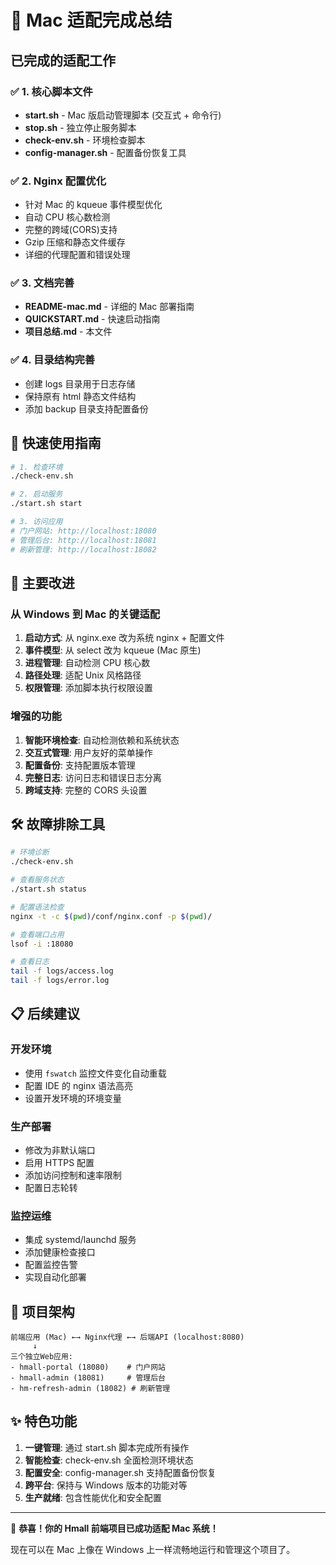 # 🎉 Mac 适配完成总结

## 已完成的适配工作

### ✅ 1. 核心脚本文件

- **start.sh** - Mac 版启动管理脚本 (交互式 + 命令行)
- **stop.sh** - 独立停止服务脚本
- **check-env.sh** - 环境检查脚本
- **config-manager.sh** - 配置备份恢复工具

### ✅ 2. Nginx 配置优化

- 针对 Mac 的 kqueue 事件模型优化
- 自动 CPU 核心数检测
- 完整的跨域(CORS)支持
- Gzip 压缩和静态文件缓存
- 详细的代理配置和错误处理

### ✅ 3. 文档完善

- **README-mac.md** - 详细的 Mac 部署指南
- **QUICKSTART.md** - 快速启动指南
- **项目总结.md** - 本文件

### ✅ 4. 目录结构完善

- 创建 logs 目录用于日志存储
- 保持原有 html 静态文件结构
- 添加 backup 目录支持配置备份

## 🚀 快速使用指南

```bash
# 1. 检查环境
./check-env.sh

# 2. 启动服务
./start.sh start

# 3. 访问应用
# 门户网站: http://localhost:18080
# 管理后台: http://localhost:18081
# 刷新管理: http://localhost:18082
```

## 🔧 主要改进

### 从 Windows 到 Mac 的关键适配

1. **启动方式**: 从 nginx.exe 改为系统 nginx + 配置文件
2. **事件模型**: 从 select 改为 kqueue (Mac 原生)
3. **进程管理**: 自动检测 CPU 核心数
4. **路径处理**: 适配 Unix 风格路径
5. **权限管理**: 添加脚本执行权限设置

### 增强的功能

1. **智能环境检查**: 自动检测依赖和系统状态
2. **交互式管理**: 用户友好的菜单操作
3. **配置备份**: 支持配置版本管理
4. **完整日志**: 访问日志和错误日志分离
5. **跨域支持**: 完整的 CORS 头设置

## 🛠 故障排除工具

```bash
# 环境诊断
./check-env.sh

# 查看服务状态
./start.sh status

# 配置语法检查
nginx -t -c $(pwd)/conf/nginx.conf -p $(pwd)/

# 查看端口占用
lsof -i :18080

# 查看日志
tail -f logs/access.log
tail -f logs/error.log
```

## 📋 后续建议

### 开发环境

- 使用 `fswatch` 监控文件变化自动重载
- 配置 IDE 的 nginx 语法高亮
- 设置开发环境的环境变量

### 生产部署

- 修改为非默认端口
- 启用 HTTPS 配置
- 添加访问控制和速率限制
- 配置日志轮转

### 监控运维

- 集成 systemd/launchd 服务
- 添加健康检查接口
- 配置监控告警
- 实现自动化部署

## 🎯 项目架构

```
前端应用 (Mac) ←→ Nginx代理 ←→ 后端API (localhost:8080)
     ↓
三个独立Web应用:
- hmall-portal (18080)    # 门户网站
- hmall-admin (18081)     # 管理后台
- hm-refresh-admin (18082) # 刷新管理
```

## ✨ 特色功能

1. **一键管理**: 通过 start.sh 脚本完成所有操作
2. **智能检查**: check-env.sh 全面检测环境状态
3. **配置安全**: config-manager.sh 支持配置备份恢复
4. **跨平台**: 保持与 Windows 版本的功能对等
5. **生产就绪**: 包含性能优化和安全配置

---

🎉 **恭喜！你的 Hmall 前端项目已成功适配 Mac 系统！**

现在可以在 Mac 上像在 Windows 上一样流畅地运行和管理这个项目了。
